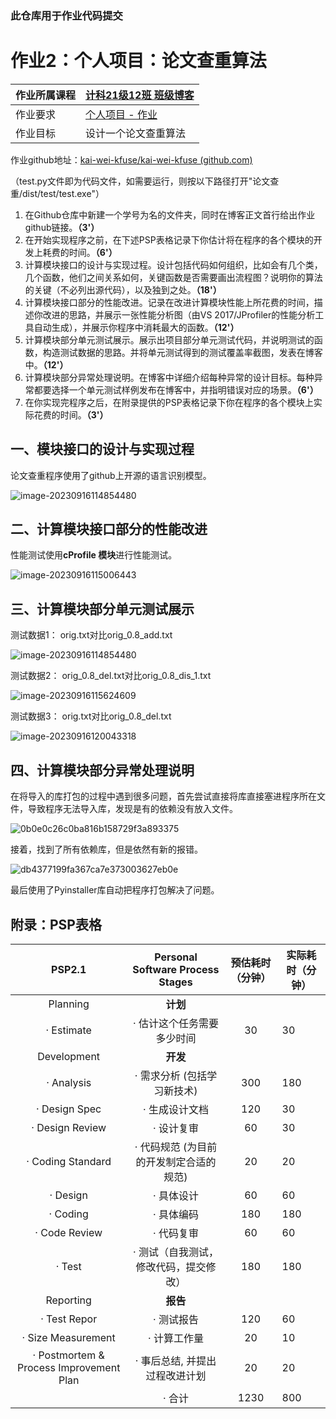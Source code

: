 ### 此仓库用于作业代码提交
# 作业2：个人项目：论文查重算法



| 作业所属课程 | [计科21级12班 班级博客 ](https://edu.cnblogs.com/campus/gdgy/CSGrade21-12) |
| ------------ | ------------------------------------------------------------ |
| 作业要求     | [个人项目 - 作业 ](https://edu.cnblogs.com/campus/gdgy/CSGrade21-12/homework/13014) |
| 作业目标     | 设计一个论文查重算法                                         |

作业github地址：[kai-wei-kfuse/kai-wei-kfuse (github.com)](https://github.com/kai-wei-kfuse/kai-wei-kfuse)

（test.py文件即为代码文件，如需要运行，则按以下路径打开"论文查重/dist/test/test.exe"）

1. 在Github仓库中新建一个学号为名的文件夹，同时在博客正文首行给出作业github链接。**（3'）**
2. 在开始实现程序之前，在下述PSP表格记录下你估计将在程序的各个模块的开发上耗费的时间。**（6'）**
3. 计算模块接口的设计与实现过程。设计包括代码如何组织，比如会有几个类，几个函数，他们之间关系如何，关键函数是否需要画出流程图？说明你的算法的关键（不必列出源代码），以及独到之处。**（18'）**
4. 计算模块接口部分的性能改进。记录在改进计算模块性能上所花费的时间，描述你改进的思路，并展示一张性能分析图（由VS 2017/JProfiler的性能分析工具自动生成），并展示你程序中消耗最大的函数。**（12'）**
5. 计算模块部分单元测试展示。展示出项目部分单元测试代码，并说明测试的函数，构造测试数据的思路。并将单元测试得到的测试覆盖率截图，发表在博客中。**（12'）**
6. 计算模块部分异常处理说明。在博客中详细介绍每种异常的设计目标。每种异常都要选择一个单元测试样例发布在博客中，并指明错误对应的场景。**（6'）**
7. 在你实现完程序之后，在附录提供的PSP表格记录下你在程序的各个模块上实际花费的时间。**（3'）**

## 一、模块接口的设计与实现过程

论文查重程序使用了github上开源的语言识别模型。

![image-20230916114854480](https://image-host-lzq.oss-cn-guangzhou.aliyuncs.com/image-20230916114854480.png)

## 二、计算模块接口部分的性能改进

性能测试使用**cProfile 模块**进行性能测试。

![image-20230916115006443](https://image-host-lzq.oss-cn-guangzhou.aliyuncs.com/image-20230916115006443.png)

## 三、计算模块部分单元测试展示

测试数据1： orig.txt对比orig_0.8_add.txt

![image-20230916114854480](https://image-host-lzq.oss-cn-guangzhou.aliyuncs.com/image-20230916114854480.png)

测试数据2： orig_0.8_del.txt对比orig_0.8_dis_1.txt

![image-20230916115624609](https://image-host-lzq.oss-cn-guangzhou.aliyuncs.com/image-20230916115624609.png)

测试数据3： orig.txt对比orig_0.8_del.txt

![image-20230916120043318](https://image-host-lzq.oss-cn-guangzhou.aliyuncs.com/image-20230916120043318.png)

## 四、计算模块部分异常处理说明

在将导入的库打包的过程中遇到很多问题，首先尝试直接将库直接塞进程序所在文件，导致程序无法导入库，发现是有的依赖没有放入文件。

![0b0e0c26c0ba816b158729f3a893375](https://image-host-lzq.oss-cn-guangzhou.aliyuncs.com/0b0e0c26c0ba816b158729f3a893375.png)

接着，找到了所有依赖库，但是依然有新的报错。

![db4377199fa367ca7e373003627eb0e](https://image-host-lzq.oss-cn-guangzhou.aliyuncs.com/db4377199fa367ca7e373003627eb0e.png)

最后使用了Pyinstaller库自动把程序打包解决了问题。

## 附录：PSP表格

|                 PSP2.1                  |    Personal Software Process Stages     | 预估耗时（分钟） | 实际耗时（分钟） |
| :-------------------------------------: | :-------------------------------------: | :--------------: | ---------------- |
|                Planning                 |                **计划**                 |                  |                  |
|               · Estimate                |       · 估计这个任务需要多少时间        |        30        | 30               |
|               Development               |                **开发**                 |                  |                  |
|               · Analysis                |       · 需求分析 (包括学习新技术)       |       300        | 180              |
|              · Design Spec              |             · 生成设计文档              |       120        | 30               |
|             · Design Review             |               · 设计复审                |        60        | 30               |
|            · Coding Standard            | · 代码规范 (为目前的开发制定合适的规范) |        20        | 20               |
|                · Design                 |               · 具体设计                |        60        | 60               |
|                · Coding                 |               · 具体编码                |       180        | 180              |
|              · Code Review              |               · 代码复审                |        60        | 60               |
|                 · Test                  | · 测试（自我测试，修改代码，提交修改）  |       180        | 180              |
|                Reporting                |                **报告**                 |                  |                  |
|              · Test Repor               |               · 测试报告                |       120        | 60               |
|           · Size Measurement            |              · 计算工作量               |        20        | 10               |
| · Postmortem & Process Improvement Plan |     · 事后总结, 并提出过程改进计划      |        20        | 20               |
|                                         |                 · 合计                  |       1230       | 800              |

